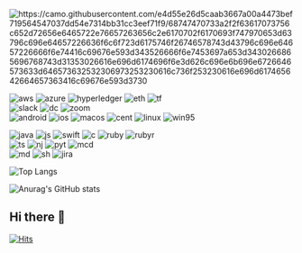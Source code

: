 ![https://camo.githubusercontent.com/e4d55e26d5caab3667a00a4473bef719564547037dd54e7314bb31cc3eef71f9/68747470733a2f2f63617073756c652d72656e6465722e76657263656c2e6170702f6170693f747970653d63796c696e64657226636f6c6f723d6175746f26746578743d43796c696e64657226666f6e74416c69676e593d343526666f6e7453697a653d3430266865696768743d31353026616e696d6174696f6e3d626c696e6b696e6726646573633d646573632532306973253230616c736f253230616e696d617465642664657363416c69676e593d3730
](https://capsule-render.vercel.app/api?type=cylinder&height=200&color=gradient&text=Welcome%20to%20My%20Home&fontAlign=49)


![aws](https://img.shields.io/badge/Amazon_AWS-FF9900?style=for-the-badge&logo=amazonaws&logoColor=white)
![azure](https://img.shields.io/badge/Azure_DevOps-0078D7?style=for-the-badge&logo=azure-devops&logoColor=white)
![hyperledger](https://img.shields.io/badge/hyperledger-2F3134?style=for-the-badge&logo=hyperledger&logoColor=white)
![eth](https://img.shields.io/badge/Ethereum-3C3C3D?logo=ethereum&logoColor=fff&style=for-the-badge)
![tf](https://img.shields.io/badge/TensorFlow-FF6F00?style=for-the-badge&logo=tensorflow&logoColor=white)
<br>
![slack](https://img.shields.io/badge/Slack-4A154B?style=for-the-badge&logo=slack&logoColor=white)
![dc](https://img.shields.io/badge/Discord-7289DA?style=for-the-badge&logo=discord&logoColor=white)
![zoom](https://img.shields.io/badge/Zoom-2D8CFF?style=for-the-badge&logo=zoom&logoColor=white)
<br>
![android](https://img.shields.io/badge/Android-3DDC84?style=for-the-badge&logo=android&logoColor=white)
![ios](https://img.shields.io/badge/iOS-000000?style=for-the-badge&logo=ios&logoColor=white)
![macos](https://img.shields.io/badge/mac%20os-000000?style=for-the-badge&logo=apple&logoColor=white)
![cent](https://img.shields.io/badge/Cent%20OS-262577?style=for-the-badge&logo=CentOS&logoColor=white)
![linux](https://img.shields.io/badge/Linux-FCC624?style=for-the-badge&logo=linux&logoColor=black)
![win95](https://img.shields.io/badge/Windows_95-008080?style=for-the-badge&logo=windows-95&logoColor=white)
<br>

![java](https://img.shields.io/badge/Java-ED8B00?style=for-the-badge&logo=openjdk&logoColor=white)
![js](https://img.shields.io/badge/JavaScript-F7DF1E?style=for-the-badge&logo=JavaScript&logoColor=white)
![swift](https://img.shields.io/badge/Swift-FA7343?style=for-the-badge&logo=swift&logoColor=white)
![c](https://img.shields.io/badge/C-00599C?style=for-the-badge&logo=c&logoColor=whit)
![ruby](https://img.shields.io/badge/Ruby-CC342D?style=for-the-badge&logo=ruby&logoColor=white)
![rubyr](https://img.shields.io/badge/Ruby_on_Rails-CC0000?style=for-the-badge&logo=ruby-on-rails&logoColor=white)
<br>
![ts](https://img.shields.io/badge/TypeScript-007ACC?style=for-the-badge&logo=typescript&logoColor=white)
![nj](https://img.shields.io/badge/Node.js-43853D?style=for-the-badge&logo=node.js&logoColor=white)
![pyt](https://img.shields.io/badge/Python-3776AB?style=for-the-badge&logo=python&logoColor=white)
![mcd](https://img.shields.io/badge/McDonald's-FBC817?style=for-the-badge&logo=McDonald's&logoColor=white)
<br>
![md](https://img.shields.io/badge/Markdown-000000?style=for-the-badge&logo=markdown&logoColor=white)
![sh](https://img.shields.io/badge/Shell_Script-121011?style=for-the-badge&logo=gnu-bash&logoColor=white)
![jira](https://img.shields.io/badge/Jira-0052CC?style=for-the-badge&logo=Jira&logoColor=white)




![Top Langs](https://github-readme-stats.vercel.app/api/top-langs/?username=k3255)

![Anurag's GitHub stats](https://github-readme-stats.vercel.app/api?username=k3255&show_icons=true&theme=radical)

## Hi there 👋

<!--
**k3255/k3255** is a ✨ _special_ ✨ repository because its `README.md` (this file) appears on your GitHub profile.

Here are some ideas to get you started:

- 🔭 I’m currently working on ...
- 🌱 I’m currently learning ...
- 👯 I’m looking to collaborate on ...
- 🤔 I’m looking for help with ...
- 💬 Ask me about ...
- 📫 How to reach me: ...
- 😄 Pronouns: ...
- ⚡ Fun fact: ...
-->


[![Hits](https://hits.seeyoufarm.com/api/count/incr/badge.svg?url=https%3A%2F%2Fgithub.com%2Fk3255%2Fhit-counter&count_bg=%23F76C14&title_bg=%23555555&icon=&icon_color=%23E7E7E7&title=hits&edge_flat=false)](https://hits.seeyoufarm.com)
